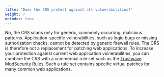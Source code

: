 ```yaml
---
title: "Does the CRS protect against all vulnerabilities?"
weight: 7
noindex: true
---
```


No, the CRS scans only for generic, commonly occurring, malicious patterns. Application-specific vulnerabilities, such as logic bugs or missing authorization checks, cannot be detected by generic firewall rules. The CRS is therefore not a replacement for patching web applications. To increase your protection against current web application vulnerabilities, you can combine the CRS with a commercial rule set such as the [Trustwave ModSecurity Rules](https://www.trustwave.com/Products/Application-Security/ModSecurity-Rules-and-Support/). Such a rule set contains specific virtual patches for many common web applications.
